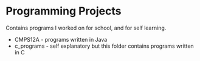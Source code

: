 # Programming Projects
Contains programs I worked on for school, and for self learning.
* CMPS12A - programs written in Java
* c_programs - self explanatory but this folder contains programs written in C

